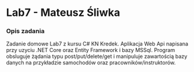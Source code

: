 # Lab7 - Mateusz Śliwka
### Opis zadania
Zadanie domowe Lab7 z kursu C# KN Kredek. 
Aplikacja Web Api napisana przy uzyciu .NET Core oraz Entity Framework i bazy MSSql. Program obsluguje żądania typu post/put/delete/get i manipuluje zawartością bazy danych na przykładzie samochodów oraz pracowników/instruktorów. 